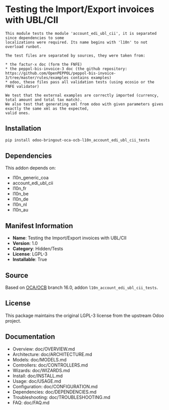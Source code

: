 # Testing the Import/Export invoices with UBL/CII


    This module tests the module 'account_edi_ubl_cii', it is separated since dependencies to some 
    localizations were required. Its name begins with 'l10n' to not overload runbot.
    
    The test files are separated by sources, they were taken from:
    
    * the factur-x doc (form the FNFE)
    * the peppol-bis-invoice-3 doc (the github repository: https://github.com/OpenPEPPOL/peppol-bis-invoice-3/tree/master/rules/examples contains examples)
    * odoo, these files pass all validation tests (using ecosio or the FNFE validator)
    
    We test that the external examples are correctly imported (currency, total amount and total tax match).
    We also test that generating xml from odoo with given parameters gives exactly the same xml as the expected, 
    valid ones.
    

## Installation

```bash
pip install odoo-bringout-oca-ocb-l10n_account_edi_ubl_cii_tests
```

## Dependencies

This addon depends on:
- l10n_generic_coa
- account_edi_ubl_cii
- l10n_fr
- l10n_be
- l10n_de
- l10n_nl
- l10n_au

## Manifest Information

- **Name**: Testing the Import/Export invoices with UBL/CII
- **Version**: 1.0
- **Category**: Hidden/Tests
- **License**: LGPL-3
- **Installable**: True

## Source

Based on [OCA/OCB](https://github.com/OCA/OCB) branch 16.0, addon `l10n_account_edi_ubl_cii_tests`.

## License

This package maintains the original LGPL-3 license from the upstream Odoo project.

## Documentation

- Overview: doc/OVERVIEW.md
- Architecture: doc/ARCHITECTURE.md
- Models: doc/MODELS.md
- Controllers: doc/CONTROLLERS.md
- Wizards: doc/WIZARDS.md
- Install: doc/INSTALL.md
- Usage: doc/USAGE.md
- Configuration: doc/CONFIGURATION.md
- Dependencies: doc/DEPENDENCIES.md
- Troubleshooting: doc/TROUBLESHOOTING.md
- FAQ: doc/FAQ.md
